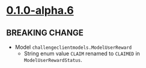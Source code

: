 # [0.1.0-alpha.6]

## BREAKING CHANGE

- Model `challengeclientmodels.ModelUserReward`
    - String enum value `CLAIM` renamed to `CLAIMED` in `ModelUserRewardStatus`.

[0.1.0-alpha.6]: https://github.com/AccelByte/accelbyte-go-modular-sdk/compare/challenge-sdk/v0.1.0-alpha.5..ams-sdk/v0.1.0-alpha.6
